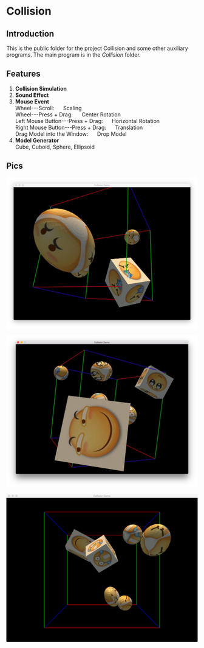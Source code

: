 # Collision 

## Introduction

This is the public folder for the project Collision and some other
auxiliary programs. The main program is in the *Collision* folder.

## Features

  1. <b>Collision Simulation</b>  
  2. <b>Sound Effect</b>  
  3. <b>Mouse Event</b>  
	 Wheel---Scroll:  &nbsp;&nbsp;&nbsp;&nbsp;  Scaling  
	 Wheel---Press + Drag:  &nbsp;&nbsp;&nbsp;&nbsp;  Center Rotation  
	 Left Mouse Button---Press + Drag:  &nbsp;&nbsp;&nbsp;&nbsp;  Horizontal Rotation  
	 Right Mouse Button---Press + Drag:  &nbsp;&nbsp;&nbsp;&nbsp;  Translation   
	 Drag Model into the Window:  &nbsp;&nbsp;&nbsp;&nbsp;  Drop Model  
  4. <b>Model Generator</b>  
	 Cube, Cuboid, Sphere, Ellipsoid  

## Pics

![Alt text](./Demo_pics/001.png)

![Alt text](./Demo_pics/002.png)

![Alt text](./Demo_pics/003.png)
